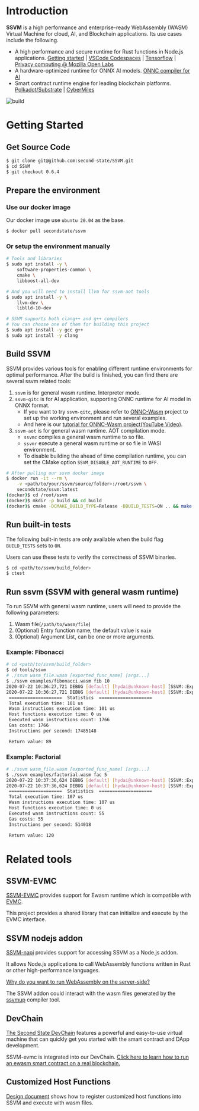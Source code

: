 # Introduction

**SSVM** is a high performance and enterprise-ready WebAssembly (WASM) Virtual Machine for cloud, AI, and Blockchain applications. Its use cases include the following.

* A high performance and secure runtime for Rust functions in Node.js applications. [Getting started](https://www.secondstate.io/articles/getting-started-with-rust-function/) | [VSCode Codespaces](https://www.secondstate.io/articles/getting-started-rust-nodejs-vscode/) | [Tensorflow](https://www.secondstate.io/articles/artificial-intelligence/) | [Privacy computing @ Mozilla Open Labs](https://hackernoon.com/second-state-releases-scalable-privacy-service-at-mozilla-open-labs-b15u3wh7)
* A hardware-optimized runtime for ONNX AI models. [ONNC compiler for AI](https://github.com/ONNC/onnc-wasm)
* Smart contract runtime engine for leading blockchain platforms. [Polkadot/Substrate](https://github.com/second-state/substrate-ssvm-node) | [CyberMiles](https://docs.secondstate.io/devchain/getting-started/cybermiles-ewasm-testnet)

![build](https://github.com/second-state/SSVM/workflows/build/badge.svg)


# Getting Started

## Get Source Code

```bash
$ git clone git@github.com:second-state/SSVM.git
$ cd SSVM
$ git checkout 0.6.4
```

## Prepare the environment

### Use our docker image

Our docker image use `ubuntu 20.04` as the base.

```bash
$ docker pull secondstate/ssvm
```

### Or setup the environment manually

```bash
# Tools and libraries
$ sudo apt install -y \
	software-properties-common \
	cmake \
	libboost-all-dev

# And you will need to install llvm for ssvm-aot tools
$ sudo apt install -y \
	llvm-dev \
	liblld-10-dev

# SSVM supports both clang++ and g++ compilers
# You can choose one of them for building this project
$ sudo apt install -y gcc g++
$ sudo apt install -y clang
```

## Build SSVM

SSVM provides various tools for enabling different runtime environments for optimal performance.
After the build is finished, you can find there are several ssvm related tools:

1. `ssvm` is for general wasm runtime. Interpreter mode.
2. `ssvm-qitc` is for AI application, supporting ONNC runtime for AI model in ONNX format.
	* If you want to try `ssvm-qitc`, please refer to [ONNC-Wasm](https://github.com/ONNC/onnc-wasm) project to set up the working environment and run several examples.
	* And here is our [tutorial for ONNC-Wasm project(YouTube Video)](https://www.youtube.com/watch?v=cbiPuHMS-iQ).
3. `ssvm-aot` is for general wasm runtime. AOT compilation mode.
	* `ssvmc` compiles a general wasm runtime to so file.
	* `ssvmr` execute a general wasm runtime or so file in WASI environment.
	* To disable building the ahead of time compilation runtime, you can set the CMake option `SSVM_DISABLE_AOT_RUNTIME` to `OFF`.

```bash
# After pulling our ssvm docker image
$ docker run -it --rm \
    -v <path/to/your/ssvm/source/folder>:/root/ssvm \
    secondstate/ssvm:latest
(docker)$ cd /root/ssvm
(docker)$ mkdir -p build && cd build
(docker)$ cmake -DCMAKE_BUILD_TYPE=Release -DBUILD_TESTS=ON .. && make -j
```

## Run built-in tests

The following built-in tests are only available when the build flag `BUILD_TESTS` sets to `ON`.

Users can use these tests to verify the correctness of SSVM binaries.

```bash
$ cd <path/to/ssvm/build_folder>
$ ctest
```

## Run ssvm (SSVM with general wasm runtime)

To run SSVM with general wasm runtime, users will need to provide the following parameters:

1. Wasm file(`/path/to/wasm/file`)
2. (Optional) Entry function name, the default value is `main`
3. (Optional) Argument List, can be one or more arguments.

### Example: Fibonacci

```bash
# cd <path/to/ssvm/build_folder>
$ cd tools/ssvm
# ./ssvm wasm_file.wasm [exported_func_name] [args...]
$ ./ssvm examples/fibonacci.wasm fib 10
2020-07-22 10:36:27,721 DEBUG [default] [hydai@unknown-host] [SSVM::Expect<void> SSVM::Interpreter::Interpreter::runFunction(SSVM::Runtime::StoreManager&, const SSVM::Runtime::Instance::FunctionInstance&, SSVM::Span<const SSVM::Support::Variant<unsigned int, long unsigned int, float, double> >)] [/home/hydai/workspace/SSVM/lib/interpreter/engine/engine.cpp:104]  Execution succeeded.
2020-07-22 10:36:27,721 DEBUG [default] [hydai@unknown-host] [SSVM::Expect<void> SSVM::Interpreter::Interpreter::runFunction(SSVM::Runtime::StoreManager&, const SSVM::Runtime::Instance::FunctionInstance&, SSVM::Span<const SSVM::Support::Variant<unsigned int, long unsigned int, float, double> >)] [/home/hydai/workspace/SSVM/lib/interpreter/engine/engine.cpp:120]
 ====================  Statistics  ====================
 Total execution time: 101 us
 Wasm instructions execution time: 101 us
 Host functions execution time: 0 us
 Executed wasm instructions count: 1766
 Gas costs: 1766
 Instructions per second: 17485148

 Return value: 89
```

### Example: Factorial

```bash
# ./ssvm wasm_file.wasm [exported_func_name] [args...]
$ ./ssvm examples/factorial.wasm fac 5
2020-07-22 10:37:36,624 DEBUG [default] [hydai@unknown-host] [SSVM::Expect<void> SSVM::Interpreter::Interpreter::runFunction(SSVM::Runtime::StoreManager&, const SSVM::Runtime::Instance::FunctionInstance&, SSVM::Span<const SSVM::Support::Variant<unsigned int, long unsigned int, float, double> >)] [/home/hydai/workspace/SSVM/lib/interpreter/engine/engine.cpp:104]  Execution succeeded.
2020-07-22 10:37:36,624 DEBUG [default] [hydai@unknown-host] [SSVM::Expect<void> SSVM::Interpreter::Interpreter::runFunction(SSVM::Runtime::StoreManager&, const SSVM::Runtime::Instance::FunctionInstance&, SSVM::Span<const SSVM::Support::Variant<unsigned int, long unsigned int, float, double> >)] [/home/hydai/workspace/SSVM/lib/interpreter/engine/engine.cpp:120]
 ====================  Statistics  ====================
 Total execution time: 107 us
 Wasm instructions execution time: 107 us
 Host functions execution time: 0 us
 Executed wasm instructions count: 55
 Gas costs: 55
 Instructions per second: 514018

 Return value: 120
```

# Related tools

## SSVM-EVMC

[SSVM-EVMC](https://github.com/second-state/ssvm-evmc) provides support for Ewasm runtime which is compatible with [EVMC](https://github.com/ethereum/evmc).

This project provides a shared library that can initialize and execute by the EVMC interface.

## SSVM nodejs addon

[SSVM-napi](https://github.com/second-state/SSVM-napi) provides support for accessing SSVM as a Node.js addon.

It allows Node.js applications to call WebAssembly functions written in Rust or other high-performance languages.

[Why do you want to run WebAssembly on the server-side?](https://www.secondstate.io/articles/why-webassembly-server/?utm_source=github&utm_medium=documents&utm_campaign=Github-ssvm-readme)

The SSVM addon could interact with the wasm files generated by the [ssvmup](https://www.secondstate.io/articles/ssvmup/) compiler tool.

## DevChain

[The Second State DevChain](https://github.com/second-state/devchain) features a powerful and easy-to-use virtual machine that can quickly get you started with the smart contract and DApp development.

SSVM-evmc is integrated into our DevChain. [Click here to learn how to run an ewasm smart contract on a real blockchain.](https://docs.secondstate.io/devchain/getting-started/run-an-ewasm-smart-contract?utm_source=github&utm_medium=documents&utm_campaign=Github-ssvm-readme)

## Customized Host Functions

[Design document](https://github.com/second-state/SSVM/tree/master/doc/host_function.md) shows how to register customized host functions into SSVM and execute with wasm files.

